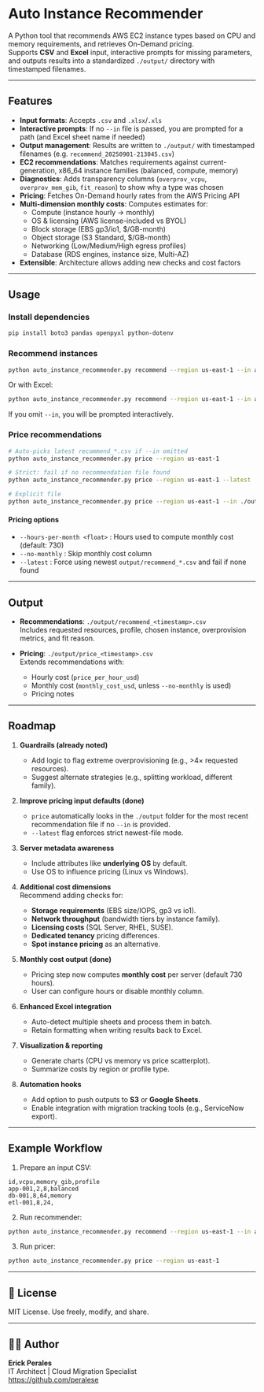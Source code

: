 # Auto Instance Recommender

A Python tool that recommends AWS EC2 instance types based on CPU and memory requirements, and retrieves On-Demand pricing.  
Supports **CSV** and **Excel** input, interactive prompts for missing parameters, and outputs results into a standardized `./output/` directory with timestamped filenames.

---

## Features

- **Input formats**: Accepts `.csv` and `.xlsx`/`.xls`
- **Interactive prompts**: If no `--in` file is passed, you are prompted for a path (and Excel sheet name if needed)
- **Output management**: Results are written to `./output/` with timestamped filenames (e.g. `recommend_20250901-213045.csv`)
- **EC2 recommendations**: Matches requirements against current-generation, x86_64 instance families (balanced, compute, memory)
- **Diagnostics**: Adds transparency columns (`overprov_vcpu`, `overprov_mem_gib`, `fit_reason`) to show why a type was chosen
- **Pricing**: Fetches On-Demand hourly rates from the AWS Pricing API
- **Multi-dimension monthly costs**: Computes estimates for:
  - Compute (instance hourly → monthly)
  - OS & licensing (AWS license-included vs BYOL)
  - Block storage (EBS gp3/io1, $/GB-month)
  - Object storage (S3 Standard, $/GB-month)
  - Networking (Low/Medium/High egress profiles)
  - Database (RDS engines, instance size, Multi-AZ)
- **Extensible**: Architecture allows adding new checks and cost factors

---

## Usage

### Install dependencies

```bash
pip install boto3 pandas openpyxl python-dotenv
```

### Recommend instances

```bash
python auto_instance_recommender.py recommend --region us-east-1 --in apps.csv
```

Or with Excel:

```bash
python auto_instance_recommender.py recommend --region us-east-1 --in apps.xlsx --sheet Sheet1
```

If you omit `--in`, you will be prompted interactively.

### Price recommendations

```bash
# Auto-picks latest recommend_*.csv if --in omitted
python auto_instance_recommender.py price --region us-east-1
```

```bash
# Strict: fail if no recommendation file found
python auto_instance_recommender.py price --region us-east-1 --latest
```

```bash
# Explicit file
python auto_instance_recommender.py price --region us-east-1 --in ./output/recommend_20250830-213045.csv
```

#### Pricing options
- `--hours-per-month <float>` : Hours used to compute monthly cost (default: 730)  
- `--no-monthly` : Skip monthly cost column  
- `--latest` : Force using newest `output/recommend_*.csv` and fail if none found  

---

## Output

- **Recommendations**: `./output/recommend_<timestamp>.csv`  
  Includes requested resources, profile, chosen instance, overprovision metrics, and fit reason.  

- **Pricing**: `./output/price_<timestamp>.csv`  
  Extends recommendations with:  
  - Hourly cost (`price_per_hour_usd`)  
  - Monthly cost (`monthly_cost_usd`, unless `--no-monthly` is used)  
  - Pricing notes  

---

## Roadmap

1. **Guardrails (already noted)**  
   - Add logic to flag extreme overprovisioning (e.g., >4× requested resources).  
   - Suggest alternate strategies (e.g., splitting workload, different family).  

2. **Improve pricing input defaults (done)**  
   - `price` automatically looks in the `./output` folder for the most recent recommendation file if no `--in` is provided.  
   - `--latest` flag enforces strict newest-file mode.  

3. **Server metadata awareness**  
   - Include attributes like **underlying OS** by default.  
   - Use OS to influence pricing (Linux vs Windows).  

4. **Additional cost dimensions**  
   Recommend adding checks for:  
   - **Storage requirements** (EBS size/IOPS, gp3 vs io1).  
   - **Network throughput** (bandwidth tiers by instance family).  
   - **Licensing costs** (SQL Server, RHEL, SUSE).  
   - **Dedicated tenancy** pricing differences.  
   - **Spot instance pricing** as an alternative.  

5. **Monthly cost output (done)**  
   - Pricing step now computes **monthly cost** per server (default 730 hours).  
   - User can configure hours or disable monthly column.  

6. **Enhanced Excel integration**  
   - Auto-detect multiple sheets and process them in batch.  
   - Retain formatting when writing results back to Excel.  

7. **Visualization & reporting**  
   - Generate charts (CPU vs memory vs price scatterplot).  
   - Summarize costs by region or profile type.  

8. **Automation hooks**  
   - Add option to push outputs to **S3** or **Google Sheets**.  
   - Enable integration with migration tracking tools (e.g., ServiceNow export).  

---

## Example Workflow

1. Prepare an input CSV:

```csv
id,vcpu,memory_gib,profile
app-001,2,8,balanced
db-001,8,64,memory
etl-001,8,24,
```

2. Run recommender:

```bash
python auto_instance_recommender.py recommend --region us-east-1 --in apps.csv
```

3. Run pricer:

```bash
python auto_instance_recommender.py price --region us-east-1
```

---

## 📌 License

MIT License. Use freely, modify, and share.

---

## 👨‍💻 Author

**Erick Perales**  
IT Architect | Cloud Migration Specialist  
https://github.com/peralese
